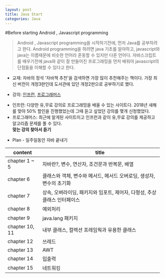 ```yaml
---
layout: post
title: Java Start 
categories: Java
---
```

#Before starting Android , Javascript programming
> Android , Javascript programming을 시작하기전에, 먼저 Java를 공부하려고 한다. Android programming을 하려면 java 기초를 알야하고, javascript와 java는 이름때문에 비슷한 언어라 혼동할 수 있지만 다른 언어다. 자바스크립트를 배우기전에 java와 같이 잘 만들어진 프로그래밍을 먼저 배워야 javascript의 단점들을 이해할 수 있다고 한다.

* 교재: 자바의 정석 
'자바책 추천'을 검색하면 가장 많이 추천해주는 책이다. 가장 최신 버전이 개정3판인데 도서관에 있던 개정2판으로 공부하기로 했다.

* 강의: [인프런](https://www.inflearn.com/), [프로그래머스](https://programmers.co.kr)
 + 인프런: 다양한 유,무료 강의로 프로그래밍을 배울 수 있는 사이트다. 2018년 새해를 맞아 50% 할인을 진행했었는데 그때 듣고 싶었던 강의를 몇개 신청했었다.
 + 프로그래머스: 최근에 알게된 사이트이고 인프런과 같이 유,무료 강의를 제공하고 알고리즘 문제를 풀 수 있다.  
 **맞는 강의 찾아서 듣기**


* Plan - 일주일동안 자바 끝내기

content         |   title   
----------------------- | -----------------------
chapter 1 ~ 5 | 자바란?, 변수, 연산자, 조건문과 반복문, 배열 
chapter 6 | 클래스와 객체, 변수와 메서드, 메서드 오버로딩, 생성자, 변수의 초기화 
chapter 7 | 상속, 오버라이딩, 패키지와 임포트, 제어자, 다형성, 추상 클래스 인터페이스
chapter 8 | 예외처리 
chapter 9 | java.lang 패키지
chapter 10, 11 | 내부 클래스, 컬렉션 프레임웍과 유용한 클래스 
chapter 12 | 쓰레드
chapter 13 | AWT
chapter 14 | 입출력
chapter 15 | 네트워킹 










